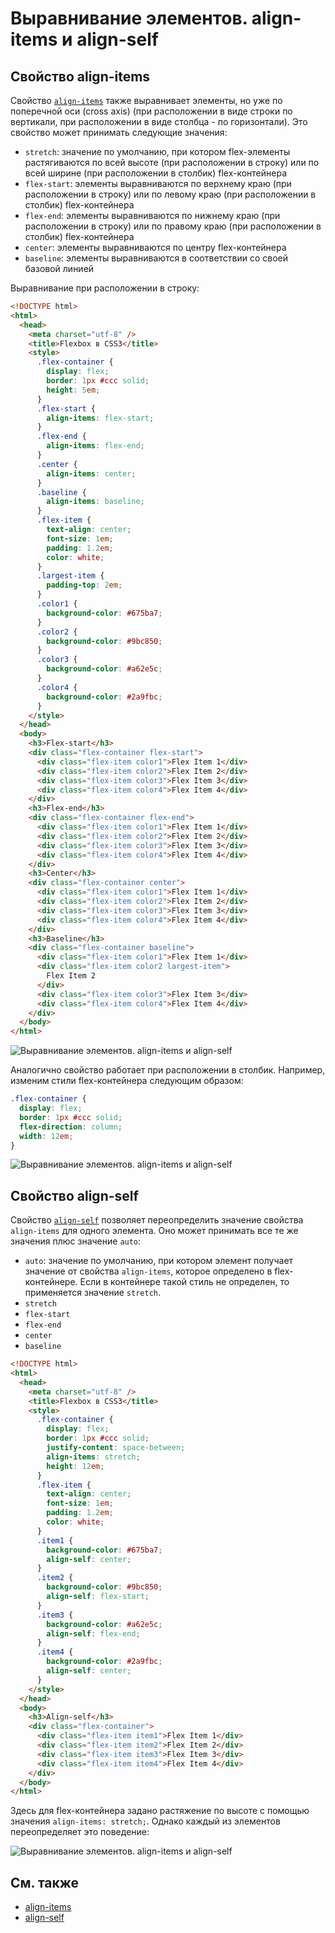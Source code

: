 # Выравнивание элементов. align-items и align-self

## Свойство align-items

Свойство [`align-items`](/css/align-items.md) также выравнивает элементы, но уже по поперечной оси (cross axis) (при расположении в виде строки по вертикали, при расположении в виде столбца - по горизонтали). Это свойство может принимать следующие значения:

- `stretch`: значение по умолчанию, при котором flex-элементы растягиваются по всей высоте (при расположении в строку) или по всей ширине (при расположении в столбик) flex-контейнера
- `flex-start`: элементы выравниваются по верхнему краю (при расположении в строку) или по левому краю (при расположении в столбик) flex-контейнера
- `flex-end`: элементы выравниваются по нижнему краю (при расположении в строку) или по правому краю (при расположении в столбик) flex-контейнера
- `center`: элементы выравниваются по центру flex-контейнера
- `baseline`: элементы выравниваются в соответствии со своей базовой линией

Выравнивание при расположении в строку:

```html
<!DOCTYPE html>
<html>
  <head>
    <meta charset="utf-8" />
    <title>Flexbox в CSS3</title>
    <style>
      .flex-container {
        display: flex;
        border: 1px #ccc solid;
        height: 5em;
      }
      .flex-start {
        align-items: flex-start;
      }
      .flex-end {
        align-items: flex-end;
      }
      .center {
        align-items: center;
      }
      .baseline {
        align-items: baseline;
      }
      .flex-item {
        text-align: center;
        font-size: 1em;
        padding: 1.2em;
        color: white;
      }
      .largest-item {
        padding-top: 2em;
      }
      .color1 {
        background-color: #675ba7;
      }
      .color2 {
        background-color: #9bc850;
      }
      .color3 {
        background-color: #a62e5c;
      }
      .color4 {
        background-color: #2a9fbc;
      }
    </style>
  </head>
  <body>
    <h3>Flex-start</h3>
    <div class="flex-container flex-start">
      <div class="flex-item color1">Flex Item 1</div>
      <div class="flex-item color2">Flex Item 2</div>
      <div class="flex-item color3">Flex Item 3</div>
      <div class="flex-item color4">Flex Item 4</div>
    </div>
    <h3>Flex-end</h3>
    <div class="flex-container flex-end">
      <div class="flex-item color1">Flex Item 1</div>
      <div class="flex-item color2">Flex Item 2</div>
      <div class="flex-item color3">Flex Item 3</div>
      <div class="flex-item color4">Flex Item 4</div>
    </div>
    <h3>Center</h3>
    <div class="flex-container center">
      <div class="flex-item color1">Flex Item 1</div>
      <div class="flex-item color2">Flex Item 2</div>
      <div class="flex-item color3">Flex Item 3</div>
      <div class="flex-item color4">Flex Item 4</div>
    </div>
    <h3>Baseline</h3>
    <div class="flex-container baseline">
      <div class="flex-item color1">Flex Item 1</div>
      <div class="flex-item color2 largest-item">
        Flex Item 2
      </div>
      <div class="flex-item color3">Flex Item 3</div>
      <div class="flex-item color4">Flex Item 4</div>
    </div>
  </body>
</html>
```

![Выравнивание элементов. align-items и align-self](flex-6-1.png)

Аналогично свойство работает при расположении в столбик. Например, изменим стили flex-контейнера следующим образом:

```css
.flex-container {
  display: flex;
  border: 1px #ccc solid;
  flex-direction: column;
  width: 12em;
}
```

![Выравнивание элементов. align-items и align-self](flex-6-2.png)

## Свойство align-self

Свойство [`align-self`](/css/align-self.md) позволяет переопределить значение свойства `align-items` для одного элемента. Оно может принимать все те же значения плюс значение `auto`:

- `auto`: значение по умолчанию, при котором элемент получает значение от свойства `align-items`, которое определено в flex-контейнере. Если в контейнере такой стиль не определен, то применяется значение `stretch`.
- `stretch`
- `flex-start`
- `flex-end`
- `center`
- `baseline`

```html
<!DOCTYPE html>
<html>
  <head>
    <meta charset="utf-8" />
    <title>Flexbox в CSS3</title>
    <style>
      .flex-container {
        display: flex;
        border: 1px #ccc solid;
        justify-content: space-between;
        align-items: stretch;
        height: 12em;
      }
      .flex-item {
        text-align: center;
        font-size: 1em;
        padding: 1.2em;
        color: white;
      }
      .item1 {
        background-color: #675ba7;
        align-self: center;
      }
      .item2 {
        background-color: #9bc850;
        align-self: flex-start;
      }
      .item3 {
        background-color: #a62e5c;
        align-self: flex-end;
      }
      .item4 {
        background-color: #2a9fbc;
        align-self: center;
      }
    </style>
  </head>
  <body>
    <h3>Align-self</h3>
    <div class="flex-container">
      <div class="flex-item item1">Flex Item 1</div>
      <div class="flex-item item2">Flex Item 2</div>
      <div class="flex-item item3">Flex Item 3</div>
      <div class="flex-item item4">Flex Item 4</div>
    </div>
  </body>
</html>
```

Здесь для flex-контейнера задано растяжение по высоте с помощью значения `align-items: stretch;`. Однако каждый из элементов переопределяет это поведение:

![Выравнивание элементов. align-items и align-self](flex-6-3.png)

## См. также

- [align-items](/css/align-items.md)
- [align-self](/css/align-self.md)
